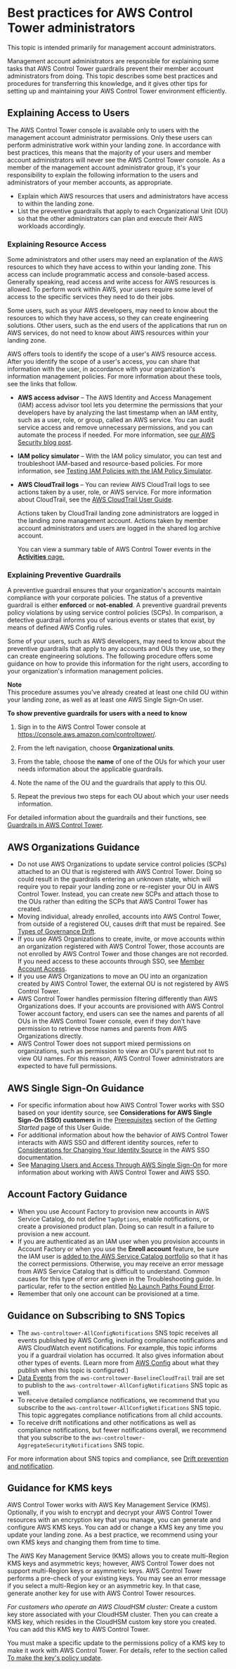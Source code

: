 # Best practices for AWS Control Tower administrators<a name="best-practices"></a>

This topic is intended primarily for management account administrators\.

Management account administrators are responsible for explaining some tasks that AWS Control Tower guardrails prevent their member account administrators from doing\. This topic describes some best practices and procedures for transferring this knowledge, and it gives other tips for setting up and maintaining your AWS Control Tower environment efficiently\.

## Explaining Access to Users<a name="explaining-users"></a>

The AWS Control Tower console is available only to users with the management account administrator permissions\. Only these users can perform administrative work within your landing zone\. In accordance with best practices, this means that the majority of your users and member account administrators will never see the AWS Control Tower console\. As a member of the management account administrator group, it's your responsibility to explain the following information to the users and administrators of your member accounts, as appropriate\.
+ Explain which AWS resources that users and administrators have access to within the landing zone\.
+ List the preventive guardrails that apply to each Organizational Unit \(OU\) so that the other administrators can plan and execute their AWS workloads accordingly\.

### Explaining Resource Access<a name="explaining-resource-access"></a>

Some administrators and other users may need an explanation of the AWS resources to which they have access to within your landing zone\. This access can include programmatic access and console\-based access\. Generally speaking, read access and write access for AWS resources is allowed\. To perform work within AWS, your users require some level of access to the specific services they need to do their jobs\.

Some users, such as your AWS developers, may need to know about the resources to which they have access, so they can create engineering solutions\. Other users, such as the end users of the applications that run on AWS services, do not need to know about AWS resources within your landing zone\.

AWS offers tools to identify the scope of a user's AWS resource access\. After you identify the scope of a user's access, you can share that information with the user, in accordance with your organization's information management policies\. For more information about these tools, see the links that follow\. 
+ **AWS access advisor** – The AWS Identity and Access Management \(IAM\) access advisor tool lets you determine the permissions that your developers have by analyzing the last timestamp when an IAM entity, such as a user, role, or group, called an AWS service\. You can audit service access and remove unnecessary permissions, and you can automate the process if needed\. For more information, see [our AWS Security blog post](http://aws.amazon.com/blogs/security/automate-analyzing-permissions-using-iam-access-advisor)\.
+ **IAM policy simulator** – With the IAM policy simulator, you can test and troubleshoot IAM\-based and resource\-based policies\. For more information, see [Testing IAM Policies with the IAM Policy Simulator](https://docs.aws.amazon.com/IAM/latest/UserGuide/access_policies_testing-policies.html)\.
+ **AWS CloudTrail logs** – You can review AWS CloudTrail logs to see actions taken by a user, role, or AWS service\. For more information about CloudTrail, see the [AWS CloudTrail User Guide](https://docs.aws.amazon.com/awscloudtrail/latest/userguide/cloudtrail-user-guide.html)\.

  Actions taken by CloudTrail landing zone administrators are logged in the landing zone management account\. Actions taken by member account administrators and users are logged in the shared log archive account\.

  You can view a summary table of AWS Control Tower events in the [**Activities** page\.](https://console.aws.amazon.com/)

### Explaining Preventive Guardrails<a name="explaining-preventive-guardrails"></a>

A preventive guardrail ensures that your organization's accounts maintain compliance with your corporate policies\. The status of a preventive guardrail is either **enforced** or **not\-enabled**\. A preventive guardrail prevents policy violations by using service control policies \(SCPs\)\. In comparison, a detective guardrail informs you of various events or states that exist, by means of defined AWS Config rules\.

Some of your users, such as AWS developers, may need to know about the preventive guardrails that apply to any accounts and OUs they use, so they can create engineering solutions\. The following procedure offers some guidance on how to provide this information for the right users, according to your organization's information management policies\.

**Note**  
This procedure assumes you've already created at least one child OU within your landing zone, as well as at least one AWS Single Sign\-On user\.

**To show preventive guardrails for users with a need to know**

1. Sign in to the AWS Control Tower console at [https://console\.aws\.amazon\.com/controltower/](https://console.aws.amazon.com/controltower/)\.

1. From the left navigation, choose **Organizational units**\.

1. From the table, choose the **name** of one of the OUs for which your user needs information about the applicable guardrails\.

1. Note the name of the OU and the guardrails that apply to this OU\.

1. Repeat the previous two steps for each OU about which your user needs information\.

For detailed information about the guardrails and their functions, see [Guardrails in AWS Control Tower](guardrails.md)\.

## AWS Organizations Guidance<a name="orgs-guidance"></a>
+ Do not use AWS Organizations to update service control policies \(SCPs\) attached to an OU that is registered with AWS Control Tower\. Doing so could result in the guardrails entering an unknown state, which will require you to repair your landing zone or re\-register your OU in AWS Control Tower\. Instead, you can create new SCPs and attach those to the OUs rather than editing the SCPs that AWS Control Tower has created\.
+ Moving individual, already enrolled, accounts into AWS Control Tower, from outside of a registered OU, causes drift that must be repaired\. See [Types of Governance Drift](governance-drift.md)\.
+ If you use AWS Organizations to create, invite, or move accounts within an organization registered with AWS Control Tower, those accounts are not enrolled by AWS Control Tower and those changes are not recorded\. If you need access to these accounts through SSO, see [Member Account Access](http://aws.amazon.com/premiumsupport/knowledge-center/organizations-member-account-access/)\.
+ If you use AWS Organizations to move an OU into an organization created by AWS Control Tower, the external OU is not registered by AWS Control Tower\.
+ AWS Control Tower handles permission filtering differently than AWS Organizations does\. If your accounts are provisioned with AWS Control Tower account factory, end users can see the names and parents of all OUs in the AWS Control Tower console, even if they don't have permission to retrieve those names and parents from AWS Organizations directly\.
+ AWS Control Tower does not support mixed permissions on organizations, such as permission to view an OU's parent but not to view OU names\. For this reason, AWS Control Tower administrators are expected to have full permissions\.

## AWS Single Sign\-On Guidance<a name="sso-guidance"></a>
+ For specific information about how AWS Control Tower works with SSO based on your identity source, see **Considerations for AWS Single Sign\-On \(SSO\) customers** in the [Prerequisites](https://docs.aws.amazon.com/controltower/latest/userguide/getting-started-with-control-tower.html#getting-started-prereqs) section of the *Getting Started* page of this User Guide\.
+ For additional information about how the behavior of AWS Control Tower interacts with AWS SSO and different identity sources, refer to [Considerations for Changing Your Identity Source](https://docs.aws.amazon.com/singlesignon/latest/userguide/manage-your-identity-source-considerations.html) in the AWS SSO documentation\.
+ See [Managing Users and Access Through AWS Single Sign\-On](sso.md) for more information about working with AWS Control Tower and AWS SSO\.

## Account Factory Guidance<a name="af-guidance"></a>
+ When you use Account Factory to provision new accounts in AWS Service Catalog, do not define `TagOptions`, enable notifications, or create a provisioned product plan\. Doing so can result in a failure to provision a new account\.
+ If you are authenticated as an IAM user when you provision accounts in Account Factory or when you use the **Enroll account** feature, be sure the IAM user is [added to the AWS Service Catalog portfolio](https://docs.aws.amazon.com/servicecatalog/latest/adminguide/catalogs_portfolios_users.html) so that it has the correct permissions\. Otherwise, you may receive an error message from AWS Service Catalog that is difficult to understand\. Common causes for this type of error are given in the Troubleshooting guide\. In particular, refer to the section entitled [No Launch Paths Found Error](troubleshooting.md#no-launch-paths-found)\.
+ Remember that only one account can be provisioned at a time\.

## Guidance on Subscribing to SNS Topics<a name="sns-guidance"></a>
+ The `aws-controltower-AllConfigNotifications` SNS topic receives all events published by AWS Config, including compliance notifications and AWS CloudWatch event notifications\. For example, this topic informs you if a guardrail violation has occurred\. It also gives information about other types of events\. \(Learn more from [AWS Config](https://docs.aws.amazon.com/config/latest/developerguide/notifications-for-AWS-Config.html) about what they publish when this topic is configured\.\) 
+ [Data Events](https://docs.aws.amazon.com/awscloudtrail/latest/userguide/logging-data-events-with-cloudtrail.html?icmpid=docs_cloudtrail_console#logging-data-events) from the `aws-controltower-BaselineCloudTrail` trail are set to publish to the `aws-controltower-AllConfigNotifications` SNS topic as well\.
+ To receive detailed compliance notifications, we recommend that you subscribe to the `aws-controltower-AllConfigNotifications` SNS topic\. This topic aggregates compliance notifications from all child accounts\.
+ To receive drift notifications and other notifications as well as compliance notifications, but fewer notifications overall, we recommend that you subscribe to the `aws-controltower-AggregateSecurityNotifications` SNS topic\.

For more information about SNS topics and compliance, see [Drift prevention and notification](prevention-and-notification.md)\.

## Guidance for KMS keys<a name="kms-guidance"></a>

AWS Control Tower works with AWS Key Management Service \(KMS\)\. Optionally, if you wish to encrypt and decrypt your AWS Control Tower resources with an encryption key that you manage, you can generate and configure AWS KMS keys\. You can add or change a KMS key any time you update your landing zone\. As a best practice, we recommend using your own KMS keys and changing them from time to time\.

The AWS Key Management Service \(KMS\) allows you to create multi\-Region KMS keys and asymmetric keys; however, AWS Control Tower does not support multi\-Region keys or asymmetric keys\. AWS Control Tower performs a pre\-check of your existing keys\. You may see an error message if you select a multi\-Region key or an asymmetric key\. In that case, generate another key for use with AWS Control Tower resources\.

*For customers who operate an AWS CloudHSM cluster:* Create a custom key store associated with your CloudHSM cluster\. Then you can create a KMS key, which resides in the CloudHSM custom key store you created\. You can add this KMS key to AWS Control Tower\.

You must make a specific update to the permissions policy of a KMS key to make it work with AWS Control Tower\. For details, refer to the section called [To make the key's policy update](getting-started-with-control-tower.md#kms-key-policy-update)\.